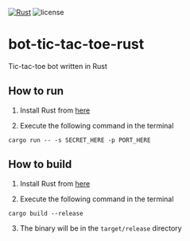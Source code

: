 [![Rust](https://github.com/lostcode-io/bot-tic-tac-toe-rust/actions/workflows/rust.yml/badge.svg)](https://github.com/lostcode-io/bot-tic-tac-toe-rust/actions)
![license](https://img.shields.io/badge/license-MIT-blue)

# bot-tic-tac-toe-rust
Tic-tac-toe bot written in Rust

## How to run
1. Install Rust from [here](https://www.rust-lang.org/tools/install)

2. Execute the following command in the terminal
```console
cargo run -- -s SECRET_HERE -p PORT_HERE
```

## How to build
1. Install Rust from [here](https://www.rust-lang.org/tools/install)

2. Execute the following command in the terminal
```console
cargo build --release
```

3. The binary will be in the `target/release` directory
